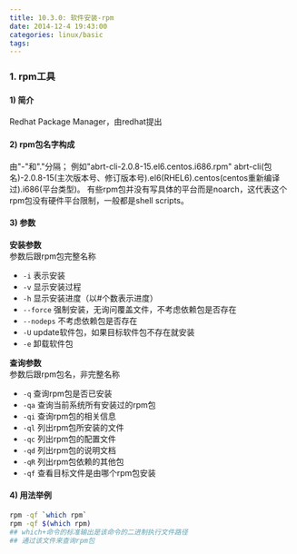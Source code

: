 ```yaml
---
title: 10.3.0: 软件安装-rpm
date: 2014-12-4 19:43:00
categories: linux/basic
tags:
---
```


### 1. rpm工具
#### 1) 简介
Redhat Package Manager，由redhat提出

#### 2) rpm包名字构成
由"-"和"."分隔；
例如"abrt-cli-2.0.8-15.el6.centos.i686.rpm"
abrt-cli(包名)-2.0.8-15(主次版本号、修订版本号).el6(RHEL6).centos(centos重新编译过).i686(平台类型)。
有些rpm包并没有写具体的平台而是noarch，这代表这个rpm包没有硬件平台限制，一般都是shell scripts。

#### 3) 参数
**安装参数**  
参数后跟rpm包完整名称  
- `-i` 表示安装
- `-v` 显示安装过程
- `-h` 显示安装进度（以#个数表示进度）
- `--force`  强制安装，无询问覆盖文件，不考虑依赖包是否存在
- `--nodeps` 不考虑依赖包是否存在
- `-U` update软件包，如果目标软件包不存在就安装
- `-e` 卸载软件包

**查询参数**  
参数后跟rpm包名，非完整名称
- `-q`  查询rpm包是否已安装
- `-qa` 查询当前系统所有安装过的rpm包
- `-qi` 查询rpm包的相关信息
- `-ql` 列出rpm包所安装的文件
- `-qc` 列出rpm包的配置文件
- `-qd` 列出rpm包的说明文档
- `-qR` 列出rpm包依赖的其他包
- `-qf` 查看目标文件是由哪个rpm包安装

#### 4) 用法举例
``` bash
rpm -qf `which rpm`
rpm -qf $(which rpm)
## which+命令的标准输出是该命令的二进制执行文件路径
## 通过该文件来查询rpm包
```
